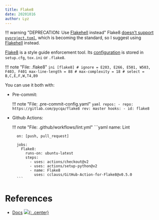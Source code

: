 ```yaml
---
title: Flake8
date: 20201016
author: Lyz
---
```


!!! warning "DEPRECATION: Use [Flakehell](flakeheaven.md) instead"
    Flake8 [doesn't support
    `pyproject.toml`](https://gitlab.com/pycqa/flake8/-/issues/428), which is
    becoming the standard, so I suggest using [Flakehell](flakeheaven.md) instead.

[Flake8](https://flake8.pycqa.org/en/latest/) is a style guide enforcement tool.
Its [configuration](https://flake8.pycqa.org/en/latest/user/configuration.html)
is stored in `setup.cfg`, `tox.ini` or `.flake8`.

!!! note "File: .flake8"
    ```ini
    [flake8]
    # ignore = E203, E266, E501, W503, F403, F401
    max-line-length = 88
    # max-complexity = 18
    # select = B,C,E,F,W,T4,B9
    ```

You can use it both with:

* Pre-commit:

    !!! note "File: .pre-commit-config.yaml"
        ```yaml
        repos:
        - repo: https://gitlab.com/pycqa/flake8
          rev: master
          hooks:
            - id: flake8
        ```
* Github Actions:

    !!! note "File: .github/workflows/lint.yml"
        ```yaml
        name: Lint

        on: [push, pull_request]

        jobs:
          Flake8:
            runs-on: ubuntu-latest
            steps:
              - uses: actions/checkout@v2
              - uses: actions/setup-python@v2
              - name: Flake8
                uses: cclauss/GitHub-Action-for-Flake8@v0.5.0
        ```

# References

* [Docs](https://flake8.pycqa.org/en/latest/)
[![](not-by-ai.svg){: .center}](https://notbyai.fyi)
